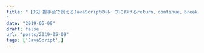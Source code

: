 ```yaml
---
title: "【JS】握手会で例えるJavaScriptのループにおけるreturn、continue、breakの違い
"
date: "2019-05-09"
draft: false
url: "posts/2019-05-09"
tags: ['JavaScript',]
---
```


